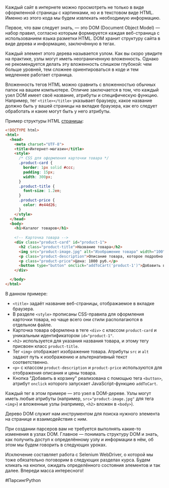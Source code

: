 Каждый сайт в интернете можно просмотреть не только в виде оформленной страницы с картинками, но и в текстовом виде HTML. Именно из этого кода мы будем извлекать необходимую информацию.

Первое, что вам следует знать, — это DOM (Document Object Model) — набор правил, согласно которым формируется каждая веб-страница с использованием языка разметки HTML. DOM хранит структуру сайта в виде дерева и информацию, заключённую в тегах.

Каждый элемент этого дерева называется узлом. Как вы скоро увидите на практике, узлы могут иметь неограниченную вложенность. Однако не рекомендуется делать эту вложенность слишком глубокой: чем больше уровней, тем сложнее ориентироваться в коде и тем медленнее работает страница.

Вложенность тегов HTML можно сравнить с вложенностью обычных папок на вашем компьютере. Отличие заключается в том, что каждый узел DOM имеет своё название, атрибуты и специфическую функцию. Например, тег `<title></title>` указывает браузеру, какое название должно быть у вашей страницы на вкладке браузера, как его следует обработать и какие могут быть у него атрибуты.

Пример структуры HTML [страницы](https://parsinger.ru/2.1/DOM/index.html):

```html
<!DOCTYPE html>
<html>
  <head>
    <meta charset="UTF-8"> 
    <title>Интернет-магазин</title>
    <style>
      /* CSS для оформления карточки товара */
      .product-card {
        border: 1px solid #ccc;
        padding: 15px;
        width: 300px;
      }
      .product-title {
        font-size: 1.2em;
      }
      .product-price {
        color: #e44d26;
      }
    </style>
  </head>
  <body>
    <h1>Каталог товаров</h1>
    
    <!-- Карточка товара -->
    <div class="product-card" id="product-1">
      <h2 class="product-title">Название товара</h2>
      <img src="product-image.jpg" alt="Изображение товара" width="100">
      <p class="product-description">Описание товара, которое подробно расскажет о его характеристиках.</p>
      <p class="product-price">Цена: 1000 руб.</p>
      <button type="button" onclick="addToCart('product-1')">Добавить в корзину</button>
    </div>

  </body>
</html>
```

В данном примере:

- `<title>` задаёт название веб-страницы, отображаемое в вкладке браузера.
- В разделе `<style>` прописаны CSS-правила для оформления карточки товара, но чаще всего они стили располагаются в отдельном файле.
- Карточка товара оформлена в теге `<div>` с классом `product-card` и уникальным идентификатором `id="product-1"`.
- `<h2>` используется для указания названия товара, и этому тегу присвоен класс `product-title`.
- Тег `<img>` отображает изображение товара. Атрибуты `src` и `alt` задают путь к изображению и альтернативный текст соответственно.
- `<p>` с классом `product-description` и `product-price` используются для отображения описания и цены товара.
- Кнопка "Добавить в корзину" реализована с помощью тега `<button>`, атрибут `onclick` которого запускает JavaScript-функцию `addToCart`.

Каждый тег в этом примере — это узел в DOM-дереве. Узлы могут иметь любые атрибуты (например, `src="product-image.jpg"` для тега `<img>`) и вложенные узлы (например, `<h2>` вложен в `<body>`).

Дерево DOM служит нам инструментом для поиска нужного элемента на странице и взаимодействия с ним.

При создании парсеров вам не требуется выполнять какие-то изменения в узлах DOM. Главное — понимать структуру DOM и знать, как получить доступ к определённому узлу и информации в нём, об этом мы будем говорить в следующих уроках.

Исключение составляет работа с Selenium WebDriver, о которой мы тоже обязательно поговорим в следующих разделах курса. Будем кликать на кнопки, ожидать определённого состояния элементов и так далее. Впереди масса интересного!

#ПарсингPython 